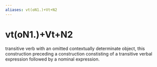 ```yaml
---
aliases: vt(oN1.)+Vt+N2
---
```

# vt(oN1.)+Vt+N2

transitive verb with an omitted contextually determinate object, this construction preceding a construction constisting of a transitive verbal expression followed by a nominal expression.